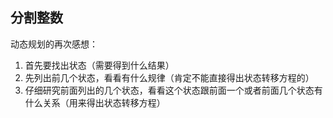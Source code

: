 ## 分割整数

动态规划的再次感想：
1. 首先要找出状态（需要得到什么结果）
2. 先列出前几个状态，看看有什么规律（肯定不能直接得出状态转移方程的）
3. 仔细研究前面列出的几个状态，看看这个状态跟前面一个或者前面几个状态有什么关系（用来得出状态转移方程）